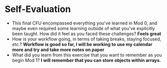 # Self-Evaluation

- This final CFU encompassed everything you've learned in Mod 0, and maybe even required some learning outside of what you've explicitly been taught. How did it feel as you faced these challenges? **Feels great**
- How is your workflow going, in terms of taking breaks, staying focused, etc.? **Workflow is good so far, I will be working to use my calendar more and try and take more notes on paper**
- What did you learn from this exercise that you want to remember as you begin Mod 1? **I will remember that you can store objects within arrays.**
